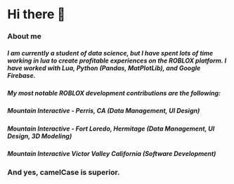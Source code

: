 # Hi there 👋

### About me
##### I am currently a student of data science, but I have spent lots of time working in lua to create profitable experiences on the ROBLOX platform. I have worked with Lua, Python (Pandas, MatPlotLib), and Google Firebase.

##### My most notable ROBLOX development contributions are the following:

##### Mountain Interactive - Perris, CA (Data Management, UI Design)
##### Mountain Interactive - Fort Loredo, Hermitage (Data Management, UI Design, 3D Modeling)
##### Mountain Interactive Victor Valley California (Software Development)

### And yes, camelCase is superior.
